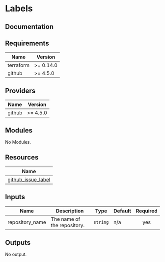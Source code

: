 # Labels

## Documentation

<!-- BEGINNING OF PRE-COMMIT-TERRAFORM DOCS HOOK -->
## Requirements

| Name | Version |
|------|---------|
| terraform | >= 0.14.0 |
| github | >= 4.5.0 |

## Providers

| Name | Version |
|------|---------|
| github | >= 4.5.0 |

## Modules

No Modules.

## Resources

| Name |
|------|
| [github_issue_label](https://registry.terraform.io/providers/integrations/github/4.5.0/docs/resources/issue_label) |

## Inputs

| Name | Description | Type | Default | Required |
|------|-------------|------|---------|:--------:|
| repository\_name | The name of the repository. | `string` | n/a | yes |

## Outputs

No output.
<!-- END OF PRE-COMMIT-TERRAFORM DOCS HOOK -->
